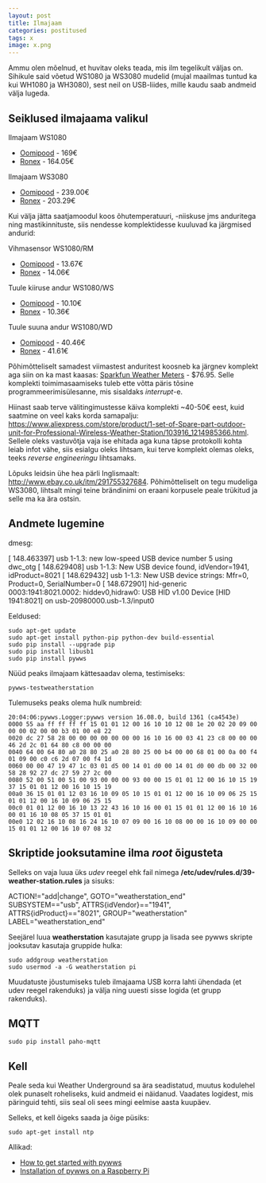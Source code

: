 ```yaml
---
layout: post
title: Ilmajaam
categories: postitused
tags: x
image: x.png
---
```

Ammu olen mõelnud, et huvitav oleks teada, mis ilm tegelikult väljas on. Sihikule said võetud WS1080 ja WS3080 mudelid (mujal maailmas tuntud ka kui WH1080 ja WH3080), sest neil on USB-liides, mille kaudu saab andmeid välja lugeda.



## Seiklused ilmajaama valikul

Ilmajaam WS1080

- [Oomipood](https://www.oomipood.ee/product/ws1080_ilmajaam_tuul_rohk_sademed_jne_usb_puutetundlik_ekraan) - 169€
- [Ronex](http://www.ronex.ee/Tootekataloog/Ilmajaamad/puutetundliku_tabloo_ja_arvutiliidesega_ilmajaam_ws1080) - 164.05€

Ilmajaam WS3080

- [Oomipood](https://www.oomipood.ee/product/ws3080_ilmajaam_tuul_rohk_sademed_jne_usb_paikese_patareiga_andur) - 239.00€
- [Ronex](http://www.ronex.ee/Tootekataloog/Ilmajaamad/arvutiliidesega_ilmajaam_paikesepaneeliga_varustatud_saatja_moodul_ws3080) - 203.29€


Kui välja jätta saatjamoodul koos õhutemperatuuri, -niiskuse jms anduritega ning mastikinnituste, siis nendesse komplektidesse kuuluvad ka järgmised andurid:

Vihmasensor WS1080/RM

- [Oomipood](https://www.oomipood.ee/product?product_id=109849) - 13.67€
- [Ronex](http://www.ronex.ee/Tootekataloog/Ilmajaamade_tarvikud/spare_rain_sensor_for_ws1080_ws1080_rm) - 14.06€

Tuule kiiruse andur WS1080/WS

- [Oomipood](https://www.oomipood.ee/product?product_id=109853) - 10.10€
- [Ronex](http://www.ronex.ee/Tootekataloog/Ilmajaamade_tarvikud/tuulekiiruse_andur_mudelile_ws1080_ws1080_ws) - 10.36€

Tuule suuna andur WS1080/WD

- [Oomipood](https://www.oomipood.ee/product?product_id=109852) - 40.46€
- [Ronex](http://www.ronex.ee/Tootekataloog/Ilmajaamade_tarvikud/tuule_suuna_andur_mudelile_ws1080_ws1080_wd) - 41.61€

Põhimõtteliselt samadest viimastest anduritest koosneb ka järgnev komplekt aga siin on ka mast kaasas: [Sparkfun Weather Meters](https://www.sparkfun.com/products/8942) - $76.95. Selle komplekti toimimasaamiseks tuleb ette võtta päris tõsine programmeerimisülesanne, mis sisaldaks _interrupt_-e.

Hiinast saab terve välitingimustesse käiva komplekti ~40-50€ eest, kuid saatmine on veel kaks korda samapalju: https://www.aliexpress.com/store/product/1-set-of-Spare-part-outdoor-unit-for-Professional-Wireless-Weather-Station/103916_1214985366.html. Sellele oleks vastuvõtja vaja ise ehitada aga kuna täpse protokolli kohta leiab infot vähe, siis esialgu oleks lihtsam, kui terve komplekt olemas oleks, teeks _reverse engineeringu_ lihtsamaks.

Lõpuks leidsin ühe hea pärli Inglismaalt: http://www.ebay.co.uk/itm/291755327684. Põhimõtteliselt on tegu mudeliga WS3080, lihtsalt mingi teine brändinimi on eraani korpusele peale trükitud ja selle ma ka ära ostsin.


## Andmete lugemine

dmesg:

[  148.463397] usb 1-1.3: new low-speed USB device number 5 using dwc_otg
[  148.629408] usb 1-1.3: New USB device found, idVendor=1941, idProduct=8021
[  148.629432] usb 1-1.3: New USB device strings: Mfr=0, Product=0, SerialNumber=0
[  148.672901] hid-generic 0003:1941:8021.0002: hiddev0,hidraw0: USB HID v1.00 Device [HID 1941:8021] on usb-20980000.usb-1.3/input0


Eeldused:

    sudo apt-get update
    sudo apt-get install python-pip python-dev build-essential
    sudo pip install --upgrade pip
    sudo pip install libusb1
    sudo pip install pywws

Nüüd peaks ilmajaam kättesaadav olema, testimiseks:

    pywws-testweatherstation

Tulemuseks peaks olema hulk numbreid:

    20:04:06:pywws.Logger:pywws version 16.08.0, build 1361 (ca4543e)
    0000 55 aa ff ff ff ff 15 01 01 12 00 16 10 10 12 08 1e 20 02 20 09 00 00 00 02 00 00 b3 01 00 e8 22
    0020 dc 27 58 28 00 00 00 00 00 00 00 16 10 16 00 03 41 23 c8 00 00 00 46 2d 2c 01 64 80 c8 00 00 00
    0040 64 00 64 80 a0 28 80 25 a0 28 80 25 00 b4 00 00 68 01 00 0a 00 f4 01 09 00 c0 c6 2d 07 00 f4 1d
    0060 00 00 47 19 47 1c 03 01 d5 00 14 01 d0 00 14 01 d0 00 db 00 32 00 58 28 92 27 dc 27 59 27 2c 00
    0080 52 00 51 00 51 00 93 00 00 00 93 00 00 15 01 01 12 00 16 10 15 19 37 15 01 01 12 00 16 10 15 19
    00a0 36 15 01 01 12 03 16 10 09 05 10 15 01 01 12 00 16 10 09 06 25 15 01 01 12 00 16 10 09 06 25 15
    00c0 01 01 12 00 16 10 13 22 43 16 10 16 00 01 15 01 01 12 00 16 10 16 00 01 16 10 08 05 37 15 01 01
    00e0 12 02 16 10 08 16 24 16 10 07 09 00 16 10 08 00 00 16 10 09 00 00 15 01 01 12 00 16 10 07 08 32



## Skriptide jooksutamine ilma _root_ õigusteta

Selleks on vaja luua üks _udev_ reegel ehk fail nimega **/etc/udev/rules.d/39-weather-station.rules** ja sisuks:

ACTION!="add|change", GOTO="weatherstation_end"
SUBSYSTEM=="usb", ATTRS{idVendor}=="1941", ATTRS{idProduct}=="8021", GROUP="weatherstation"
LABEL="weatherstation_end"

Seejärel luua **weatherstation** kasutajate grupp ja lisada see pywws skripte jooksutav kasutaja gruppide hulka:

    sudo addgroup weatherstation
    sudo usermod -a -G weatherstation pi

Muudatuste jõustumiseks tuleb ilmajaama USB korra lahti ühendada (et udev reegel rakenduks) ja välja ning uuesti sisse logida (et grupp rakenduks).


## MQTT

    sudo pip install paho-mqtt



## Kell

Peale seda kui Weather Underground sa ära seadistatud, muutus kodulehel olek punaselt roheliseks, kuid andmeid ei näidanud. Vaadates logidest, mis päringuid tehti, siis seal oli sees mingi eelmise aasta kuupäev.

Selleks, et kell õigeks saada ja õige püsiks:

    sudo apt-get install ntp




Allikad:

- [How to get started with pywws](http://pywws.readthedocs.io/nl/latest/guides/getstarted.html)
- [Installation of pywws on a Raspberry Pi](http://tomsblog.gschwinds.net/2014/06/installation-of-pywws-on-a-rapsberry-pi/)
